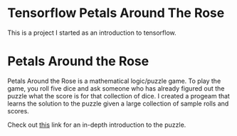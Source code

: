 # Tensorflow Petals Around The Rose
This is a project I started as an introduction to tensorflow.

# Petals Around the Rose
Petals Around the Rose is a mathematical logic/puzzle game. To play the game, you roll five dice and ask someone who has already figured out the puzzle what the score is for that collection of dice. I created a progeam that learns the solution to the puzzle given a large collection of sample rolls and scores.

Check out [this](http://www.borrett.id.au/computing/petals-j.htm) link for an in-depth introduction to the puzzle.

